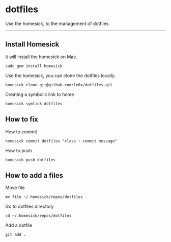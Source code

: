 # dotfiles #
Use the homesick, to the management of dotfiles.
- - -
## Install Homesick ##
It will install the homesick on Mac.

    sudo gem install homesick
    
Use the homesick, you can clone the dotfiles locally.

    homesick clone git@github.com:le0x/dotfiles.git

Creating a symbolic link to home

    homesick symlink dotfiles

## How to fix ##

How to commit

    homesick commit dotfiles "class : commit message"
    
How to push

    homesick push dotfiles
    
## How to add a files ##

Move file

    mv file ~/.homesick/repos/dotfiles
 
Go to dotfiles directory

    cd ~/.homesick/repos/dotfiles
 
Add a dotfile

    git add .